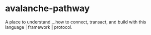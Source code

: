 # avalanche-pathway
A place to understand ...how to connect, transact, and build with this language | framework | protocol.
